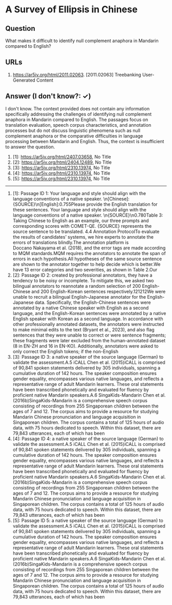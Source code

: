 # A Survey of Ellipsis in Chinese

## Question

What makes it difficult to identify null complement anaphora in Mandarin compared to English?

## URLs

1. https://ar5iv.org/html/2011.02063. [2011.02063] Treebanking User-Generated Content

## Answer (I don't know?: ✓)

I don't know. The context provided does not contain any information specifically addressing the challenges of identifying null complement anaphora in Mandarin compared to English. The passages focus on translation evaluation, speech corpus characteristics, and annotation processes but do not discuss linguistic phenomena such as null complement anaphora or the comparative difficulties in language processing between Mandarin and English. Thus, the context is insufficient to answer the question.

1. [1]:  https://ar5iv.org/html/2407.03658, No Title
2. [2]:  https://ar5iv.org/html/2404.12489, No Title
3. [3]:  https://ar5iv.org/html/2310.13974, No Title
4. [4]:  https://ar5iv.org/html/2310.13974, No Title
5. [5]:  https://ar5iv.org/html/2310.13974, No Title
---
1. [1]:  Passage ID 1: Your language and style should align with the language conventions of a native speaker. \n[Chinese]: {SOURCE}\n[English]:0.755Please provide the English translation for these sentences. Your language and style should align with the language conventions of a native speaker. \n{SOURCE}\n0.780Table 3: Taking Chinese to English as an example, our three prompts and corresponding scores with COMET-QE. {SOURCE} represents the source sentence to be translated. 4.4 Annotation ProtocolTo evaluate the results of candidates’ systems, we hire experts to annotate the errors of translations blindly.The annotation platform is Doccano Nakayama et al. (2018), and the error tags are made according to MQM standards.MQM requires the annotators to annotate the span of errors in each hypothesis.All hypotheses of the same source sentence are shown to the annotator together to help decide which is better.We have 13 error categories and two severities, as shown in Table 2.Our
2. [2]:  Passage ID 2: created by professional annotators, they have a tendency to be noisy or incomplete. To mitigate this, we asked two bilingual annotators to reannotate a random selection of 200 English-Chinese and 200 English-Korean sentences respectively.121212We were unable to recruit a bilingual English-Japanese annotator for the English-Japanese data. Specifically, the English-Chinese sentences were annotated by a native Chinese speaker with English as a second language, and the English-Korean sentences were annotated by a native English speaker with Korean as a second language. In accordance with other professionally annotated datasets, the annotators were instructed to make minimal edits to the text (Bryant et al., 2023), and also flag sentences that they were unable to correct or were sentence fragments; these fragments were later excluded from the human-annotated dataset (8 in EN-ZH and 16 in EN-KO). Additionally, annotators were asked to only correct the English tokens; if the non-English
3. [3]:  Passage ID 3: a native speaker of the source language (German) to validate the assessment.A.5 iCALL Chen et al. (2015)iCALL is comprised of 90,841 spoken statements delivered by 305 individuals, spanning a cumulative duration of 142 hours. The speaker composition ensures gender equality, encompasses various native languages, and reflects a representative range of adult Mandarin learners. These oral statements have been transcribed phonetically and evaluated for fluency by proficient native Mandarin speakers.A.6 SingaKids-Mandarin Chen et al. (2016b)SingaKids-Mandarin is a comprehensive speech corpus consisting of recordings from 255 Singaporean children between the ages of 7 and 12. The corpus aims to provide a resource for studying Mandarin Chinese pronunciation and language acquisition in Singaporean children. The corpus contains a total of 125 hours of audio data, with 75 hours dedicated to speech. Within this dataset, there are 79,843 utterances, each of which has been
4. [4]:  Passage ID 4: a native speaker of the source language (German) to validate the assessment.A.5 iCALL Chen et al. (2015)iCALL is comprised of 90,841 spoken statements delivered by 305 individuals, spanning a cumulative duration of 142 hours. The speaker composition ensures gender equality, encompasses various native languages, and reflects a representative range of adult Mandarin learners. These oral statements have been transcribed phonetically and evaluated for fluency by proficient native Mandarin speakers.A.6 SingaKids-Mandarin Chen et al. (2016b)SingaKids-Mandarin is a comprehensive speech corpus consisting of recordings from 255 Singaporean children between the ages of 7 and 12. The corpus aims to provide a resource for studying Mandarin Chinese pronunciation and language acquisition in Singaporean children. The corpus contains a total of 125 hours of audio data, with 75 hours dedicated to speech. Within this dataset, there are 79,843 utterances, each of which has been
5. [5]:  Passage ID 5: a native speaker of the source language (German) to validate the assessment.A.5 iCALL Chen et al. (2015)iCALL is comprised of 90,841 spoken statements delivered by 305 individuals, spanning a cumulative duration of 142 hours. The speaker composition ensures gender equality, encompasses various native languages, and reflects a representative range of adult Mandarin learners. These oral statements have been transcribed phonetically and evaluated for fluency by proficient native Mandarin speakers.A.6 SingaKids-Mandarin Chen et al. (2016b)SingaKids-Mandarin is a comprehensive speech corpus consisting of recordings from 255 Singaporean children between the ages of 7 and 12. The corpus aims to provide a resource for studying Mandarin Chinese pronunciation and language acquisition in Singaporean children. The corpus contains a total of 125 hours of audio data, with 75 hours dedicated to speech. Within this dataset, there are 79,843 utterances, each of which has been